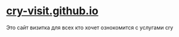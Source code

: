 # [cry-visit.github.io](https://cryteam-ru.github.io/cry-visit.github.io/)
Это сайт визитка для всех кто хочет ознокомится с услугами cry
